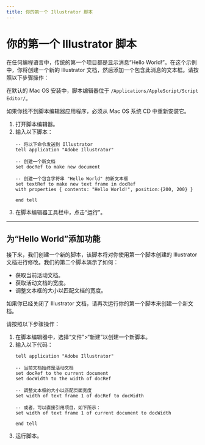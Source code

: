 ```yaml
---
title: 你的第一个 Illustrator 脚本
---
```

# 你的第一个 Illustrator 脚本

在任何编程语言中，传统的第一个项目都是显示消息“Hello World!”。在这个示例中，你将创建一个新的 Illustrator 文档，然后添加一个包含此消息的文本框。请按照以下步骤操作：

在默认的 Mac OS 安装中，脚本编辑器位于 `/Applications/AppleScript/Script Editor/`。

如果你找不到脚本编辑器应用程序，必须从 Mac OS 系统 CD 中重新安装它。

1. 打开脚本编辑器。
2. 输入以下脚本：
    ```applescript
    -- 将以下命令发送到 Illustrator
    tell application "Adobe Illustrator"

    -- 创建一个新文档
    set docRef to make new document

    -- 创建一个包含字符串 "Hello World" 的新文本框
    set textRef to make new text frame in docRef
    with properties { contents: "Hello World!", position:{200, 200} }

    end tell
    ```
3. 在脚本编辑器工具栏中，点击“运行”。

---

## 为“Hello World”添加功能

接下来，我们创建一个新的脚本，该脚本将对你使用第一个脚本创建的 Illustrator 文档进行修改。我们的第二个脚本演示了如何：

- 获取当前活动文档。
- 获取活动文档的宽度。
- 调整文本框的大小以匹配文档的宽度。

如果你已经关闭了 Illustrator 文档，请再次运行你的第一个脚本来创建一个新文档。

请按照以下步骤操作：

1. 在脚本编辑器中，选择“文件”>“新建”以创建一个新脚本。
2. 输入以下代码：
    ```applescript
    tell application "Adobe Illustrator"

    -- 当前文档始终是活动文档
    set docRef to the current document
    set docWidth to the width of docRef

    -- 调整文本框的大小以匹配页面宽度
    set width of text frame 1 of docRef to docWidth

    -- 或者，可以直接引用项目，如下所示：
    set width of text frame 1 of current document to docWidth

    end tell
    ```
3. 运行脚本。
